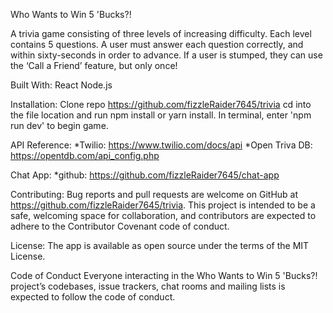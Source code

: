 Who Wants to Win 5 'Bucks?!

A trivia game consisting of three levels of increasing difficulty. Each level contains 5 questions. A user must answer each question correctly, and within sixty-seconds in order to advance. If a user is stumped, they can use the ‘Call a Friend’ feature, but only once!

Built With:
React
Node.js

Installation:
Clone repo https://github.com/fizzleRaider7645/trivia cd into the file location and run npm install or yarn install. In terminal, enter 'npm run dev' to begin game.


API Reference:
*Twilio: https://www.twilio.com/docs/api
*Open Triva DB: https://opentdb.com/api_config.php

Chat App:
*github: https://github.com/fizzleRaider7645/chat-app

Contributing:
Bug reports and pull requests are welcome on GitHub at https://github.com/fizzleRaider7645/trivia. This project is intended to be a safe, welcoming space for collaboration, and contributors are expected to adhere to the Contributor Covenant code of conduct.

License:
The app is available as open source under the terms of the MIT License.

Code of Conduct
Everyone interacting in the Who Wants to Win 5 'Bucks?! project’s codebases, issue trackers, chat rooms and mailing lists is expected to follow the code of conduct.

